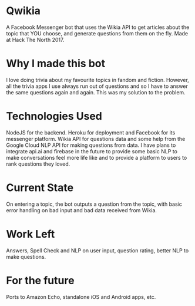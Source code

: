 # Qwikia

A Facebook Messenger bot that uses the Wikia API to get articles about the topic that YOU choose, and generate questions from them on the fly. Made at Hack The North 2017.

# Why I made this bot

I love doing trivia about my favourite topics in fandom and fiction. However, all the trivia apps I use always run out of questions and so I have to answer the same questions again and again. This was my solution to the problem.

# Technologies Used

NodeJS for the backend. Heroku for deployment and Facebook for its messenger platform. Wikia API for questions data and some help from the Google Cloud NLP API for making questions from data. I have plans to integrate api.ai and firebase in the future to provide some basic NLP to make conversations feel more life like and to provide a platform to users to rank questions they loved.

# Current State

On entering a topic, the bot outputs a question from the topic, with basic error handling on bad input and bad data received from Wikia.

# Work Left

Answers, Spell Check and NLP on user input, question rating, better NLP to make questions.

# For the future

Ports to Amazon Echo, standalone iOS and Android apps, etc.
